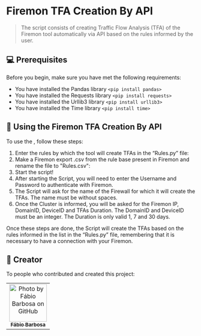 # Firemon TFA Creation By API

> The script consists of creating Traffic Flow Analysis (TFA) of the Firemon tool automatically via API based on the rules informed by the user.

## 💻 Prerequisites

Before you begin, make sure you have met the following requirements:

* You have installed the Pandas library `<pip install pandas>`
* You have installed the Requests library `<pip install requests>`
* You have installed the Urllib3 library `<pip install urllib3>`
* You have installed the Time library `<pip install time>`

## 🚀 Using the Firemon TFA Creation By API

To use the <Firemon TFA Creation By API>, follow these steps:

1. Enter the rules by which the tool will create TFAs in the “Rules.py” file:
2. Make a Firemon export .csv from the rule base present in Firemon and rename the file to "Rules.csv":
3. Start the script!
4. After starting the Script, you will need to enter the Username and Password to authenticate with Firemon.
5. The Script will ask for the name of the Firewall for which it will create the TFAs.
      The name must be without spaces.
6. Once the Cluster is informed, you will be asked for the Firemon IP, DomainID, DeviceID and TFAs Duration.
      The DomainID and DeviceID must be an integer.
      The Duration is only valid 1, 7 and 30 days.
   
Once these steps are done, the Script will create the TFAs based on the rules informed in the list in the “Rules.py” file, remembering that it is necessary to have a connection with your Firemon.

## 🤝 Creator

To people who contributed and created this project:

<table>
  <tr>
    <td align="center">
      <a href="#">
        <img src="https://avatars.githubusercontent.com/u/144133682" width="100px;" alt="Photo by Fábio Barbosa on GitHub"/><br>
        <sub>
          <b>Fábio Barbosa</b>
        </sub>
      </a>
    </td>
  </tr>
</table>
